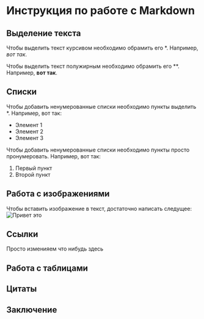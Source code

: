 # Инструкция по работе с Markdown

## Выделение текста

Чтобы выделить текст курсивом необходимо обрамить его *. Например, *вот так*.

Чтобы выделить текст полужирным необходимо обрамить его **. Например, **вот так**.

## Списки

Чтобы добавить ненумерованные списки необходимо пункты выделить *. Например, вот так:

* Элемент 1
* Элемент 2
* Элемент 3

Чтобы добавить ненумерованные списки необходимо пункты просто пронумеровать. Например, вот так:

1. Первый пункт
2. Второй пункт

## Работа с изображениями

Чтобы вставить изображение в текст, достаточно написать следущее:
![Привет это](Штора.jpg)

## Ссылки

Просто изменияем что нибудь здесь

## Работа с таблицами

## Цитаты

## Заключение